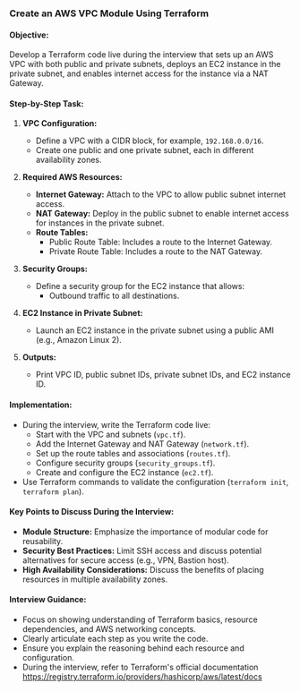 ### Create an AWS VPC Module Using Terraform

#### Objective:

Develop a Terraform code live during the interview that sets up an AWS VPC with both public and private subnets, deploys an EC2 instance in the private subnet, and enables internet access for the instance via a NAT Gateway.

#### Step-by-Step Task:

1. **VPC Configuration:**

   - Define a VPC with a CIDR block, for example, `192.168.0.0/16`.
   - Create one public and one private subnet, each in different availability zones.

2. **Required AWS Resources:**

   - **Internet Gateway:** Attach to the VPC to allow public subnet internet access.
   - **NAT Gateway:** Deploy in the public subnet to enable internet access for instances in the private subnet.
   - **Route Tables:**
     - Public Route Table: Includes a route to the Internet Gateway.
     - Private Route Table: Includes a route to the NAT Gateway.

3. **Security Groups:**

   - Define a security group for the EC2 instance that allows:
     - Outbound traffic to all destinations.

4. **EC2 Instance in Private Subnet:**

   - Launch an EC2 instance in the private subnet using a public AMI (e.g., Amazon Linux 2).

5. **Outputs:**
   - Print VPC ID, public subnet IDs, private subnet IDs, and EC2 instance ID.

#### Implementation:

- During the interview, write the Terraform code live:
  - Start with the VPC and subnets (`vpc.tf`).
  - Add the Internet Gateway and NAT Gateway (`network.tf`).
  - Set up the route tables and associations (`routes.tf`).
  - Configure security groups (`security_groups.tf`).
  - Create and configure the EC2 instance (`ec2.tf`).
- Use Terraform commands to validate the configuration (`terraform init`, `terraform plan`).

#### Key Points to Discuss During the Interview:

- **Module Structure:** Emphasize the importance of modular code for reusability.
- **Security Best Practices:** Limit SSH access and discuss potential alternatives for secure access (e.g., VPN, Bastion host).
- **High Availability Considerations:** Discuss the benefits of placing resources in multiple availability zones.

#### Interview Guidance:

- Focus on showing understanding of Terraform basics, resource dependencies, and AWS networking concepts.
- Clearly articulate each step as you write the code.
- Ensure you explain the reasoning behind each resource and configuration.
- During the interview, refer to Terraform's official documentation https://registry.terraform.io/providers/hashicorp/aws/latest/docs
